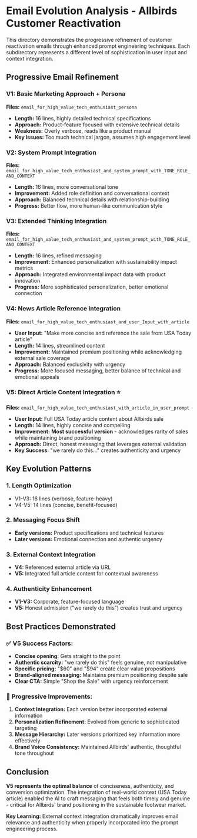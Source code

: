 # Email Evolution Analysis - Allbirds Customer Reactivation

This directory demonstrates the progressive refinement of customer reactivation emails through enhanced prompt engineering techniques. Each subdirectory represents a different level of sophistication in user input and context integration.

## Progressive Email Refinement

### V1: Basic Marketing Approach + Persona
**Files:** `email_for_high_value_tech_enthusiast_persona`
- **Length:** 16 lines, highly detailed technical specifications
- **Approach:** Product-feature focused with extensive technical details
- **Weakness:** Overly verbose, reads like a product manual
- **Key Issues:** Too much technical jargon, assumes high engagement level

### V2: System Prompt Integration  
**Files:** `email_for_high_value_tech_enthusiast_and_system_prompt_with_TONE_ROLE_AND_CONTEXT`
- **Length:** 16 lines, more conversational tone
- **Improvement:** Added role definition and conversational context
- **Approach:** Balanced technical details with relationship-building
- **Progress:** Better flow, more human-like communication style

### V3: Extended Thinking Integration
**Files:** `email_for_high_value_tech_enthusiast_and_system_prompt_with_TONE_ROLE_AND_CONTEXT`
- **Length:** 16 lines, refined messaging
- **Improvement:** Enhanced personalization with sustainability impact metrics
- **Approach:** Integrated environmental impact data with product innovation
- **Progress:** More sophisticated personalization, better emotional connection

### V4: News Article Reference Integration
**Files:** `email_for_high_value_tech_enthusiast_and_user_Input_with_article`
- **User Input:** "Make more concise and reference the sale from USA Today article"
- **Length:** 14 lines, streamlined content
- **Improvement:** Maintained premium positioning while acknowledging external sale coverage
- **Approach:** Balanced exclusivity with urgency
- **Progress:** More focused messaging, better balance of technical and emotional appeals

### V5: Direct Article Content Integration ⭐
**Files:** `email_for_high_value_tech_enthusiast_with_article_in_user_prompt`
- **User Input:** Full USA Today article content about Allbirds sale
- **Length:** 14 lines, highly concise and compelling
- **Improvement:** **Most successful version** - acknowledges rarity of sales while maintaining brand positioning
- **Approach:** Direct, honest messaging that leverages external validation
- **Key Success:** "we rarely do this..." creates authenticity and urgency

## Key Evolution Patterns

### 1. **Length Optimization**
- V1-V3: 16 lines (verbose, feature-heavy)
- V4-V5: 14 lines (concise, benefit-focused)

### 2. **Messaging Focus Shift**
- **Early versions:** Product specifications and technical features
- **Later versions:** Emotional connection and authentic urgency

### 3. **External Context Integration**
- **V4:** Referenced external article via URL
- **V5:** Integrated full article content for contextual awareness

### 4. **Authenticity Enhancement**
- **V1-V3:** Corporate, feature-focused language
- **V5:** Honest admission ("we rarely do this") creates trust and urgency

## Best Practices Demonstrated

### ✅ **V5 Success Factors:**
- **Concise opening:** Gets straight to the point
- **Authentic scarcity:** "we rarely do this" feels genuine, not manipulative  
- **Specific pricing:** "$60" and "$94" create clear value propositions
- **Brand-aligned messaging:** Maintains premium positioning despite sale
- **Clear CTA:** Simple "Shop the Sale" with urgency reinforcement

### 🔄 **Progressive Improvements:**
1. **Context Integration:** Each version better incorporated external information
2. **Personalization Refinement:** Evolved from generic to sophisticated targeting
3. **Message Hierarchy:** Later versions prioritized key information more effectively
4. **Brand Voice Consistency:** Maintained Allbirds' authentic, thoughtful tone throughout

## Conclusion

**V5 represents the optimal balance** of conciseness, authenticity, and conversion optimization. The integration of real-world context (USA Today article) enabled the AI to craft messaging that feels both timely and genuine - critical for Allbirds' brand positioning in the sustainable footwear market.

**Key Learning:** External context integration dramatically improves email relevance and authenticity when properly incorporated into the prompt engineering process.